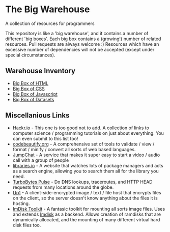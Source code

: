 # The Big Warehouse
A collection of resources for programmers

This repository is like a 'big warehouse', and it contains a number of different 'big boxes'. Each big box contains a (growing!) number of related resources. Pull requests are always welcome :) Resources which have an excessive number of dependencies will not be accepted (except under special circumstances).

## Warehouse Inventory
 - [Big Box of HTML](https://github.com/sbrl/thebigwarehouse/blob/master/BigBoxOfHTML.md)
 - [Big Box of CSS](https://github.com/sbrl/thebigwarehouse/blob/master/BigBoxOfCSS.md)
 - [Big Box of Javascript](https://github.com/sbrl/thebigwarehouse/blob/master/BigBoxOfJavascript.md)
 - [Big Box of Datasets](https://github.com/sbrl/thebigwarehouse/blob/master/BigBoxOfDatasets.md)

## Miscellanious Links
 - [Hackr.io](http://hackr.io/) - This one is too good not to add. A collection of links to computer science / programming tutorials on just about everything. You can even submit to this list too!
 - [codebeautify.org](http://codebeautify.org/) - A comprehensive set of tools to validate / view / format / minify / convert all sorts of web based languages.
 - [JumpChat](https://jumpch.at/) - A service that makes it super easy to start a video / audio call with a group of people
 - [libraries.io](https://libraries.io/) - A website that watches lots of package managers and acts as a search engine, allowing you to search them all for the library you need.
 - [TurboBytes Pulse](https://pulse.turbobytes.com/) - Do DNS lookups, traceroutes, and HTTP HEAD requests from many locations around the globe.
 - [Up1](https://github.com/Upload/Up1) - A client-side-encrypted image / text / file host that encrypts files on the client, so the server doesn't know anything about the files it is hosting.
 - [ImDisk Toolkit](http://reboot.pro/files/file/284-imdisk-toolkit/) - A fantasic toolkit for mounting all sorts image files. Uses and extends [Imdisk](http://www.ltr-data.se/opencode.html/#ImDisk) as a backend. Allows creation of ramdisks that are dynamically allocated, and the mounting of many different virtual hard disk files too.
